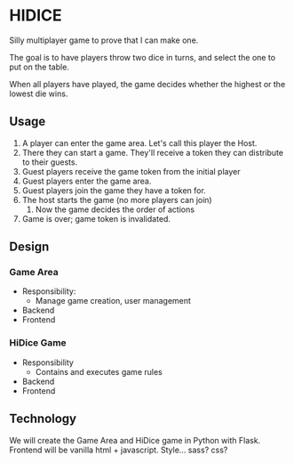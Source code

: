 # HIDICE

Silly multiplayer game to prove that I can make one.

The goal is to have players throw two dice in turns, and select the one to put on the table.

When all players have played, the game decides whether the highest or the lowest die wins.

## Usage

1.  A player can enter the game area.  Let's call this player the Host.
2.  There they can start a game.  They'll receive a token they can distribute to their guests.
3.  Guest players receive the game token from the initial player
4.  Guest players enter the game area.
5.  Guest players join the game they have a token for.
6.  The host starts the game (no more players can join)
    1.  Now the game decides the order of actions
7.  Game is over; game token is invalidated.

## Design

### Game Area

* Responsibility:
  * Manage game creation, user management
* Backend
* Frontend


### HiDice Game

* Responsibility
  * Contains and executes game rules
* Backend
* Frontend

## Technology

We will create the Game Area and HiDice game in Python with Flask.
Frontend will be vanilla html + javascript.
Style... sass? css?